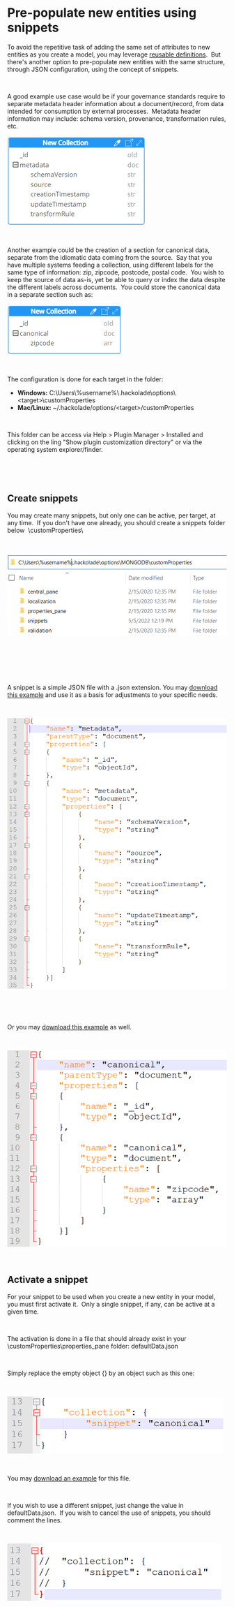 # Pre-populate new entities using snippets

To avoid the repetitive task of adding the same set of attributes to new entities as you create a model, you may leverage [reusable definitions](<Addreusabledefinitions.md>).&nbsp; But there's another option to pre-populate new entities with the same structure, through JSON configuration, using the concept of snippets.

&nbsp;

A good example use case would be if your governance standards require to separate metadata header information about a document/record, from data intended for consumption by external processes.&nbsp; Metadata header information may include: schema version, provenance, transformation rules, etc.

![Image](<lib/Snippet%20metadata.png>)

&nbsp;

Another example could be the creation of a section for canonical data, separate from the idiomatic data coming from the source.&nbsp; Say that you have multiple systems feeding a collection, using different labels for the same type of information: zip, zipcode, postcode, postal code.&nbsp; You wish to keep the source of data as-is, yet be able to query or index the data despite the different labels across documents.&nbsp; You could store the canonical data in a separate section such as:

![Snippet canonical](<lib/Snippet%20canonical.png>)

&nbsp;

The configuration is done for each target in the folder:

* **Windows:** C:\\Users\\%username%\\.hackolade\\options\\\<target\>\\customProperties
* **Mac/Linux:** ~/.hackolade/options/\<target\>/customProperties

&nbsp;

This folder can be access via Help \> Plugin Manager \> Installed and clicking on the ling "Show plugin customization directory" or via the operating system explorer/finder.

&nbsp;

&nbsp;

## Create snippets

You may create many snippets, but only one can be active, per target, at any time.&nbsp; If you don't have one already, you should create a snippets folder below&nbsp; \\customProperties\\

&nbsp;

![Snippets folder structure](<lib/Snippets%20folder%20structure.png>)

&nbsp;

&nbsp;

&nbsp;

A snippet is a simple JSON file with a .json extension. You may [download this example](<https://hackolade.com/schemas/custProps/snippets/metadata.json> "target=\"\_blank\"") and use it as a basis for adjustments to your specific needs.

&nbsp;

![Snippet metadata JSON](<lib/Snippet%20metadata%20JSON.png>)

&nbsp;

&nbsp;

Or you may [download this example](<https://hackolade.com/schemas/custProps/snippets/canonical.json> "target=\"\_blank\"") as well.

&nbsp;

![Snippet canonical JSON](<lib/Snippet%20canonical%20JSON.png>)

&nbsp;

## Activate a snippet

For your snippet to be used when you create a new entity in your model, you must first activate it.&nbsp; Only a single snippet, if any, can be active at a given time.

&nbsp;

The activation is done in a file that should already exist in your \\customProperties\\properties\_pane folder: defaultData.json

&nbsp;

Simply replace the empty object {} by an object such as this one:

&nbsp;

![Snippets activation](<lib/Snippets%20activation.png>)

&nbsp;

You may [download an example](<https://hackolade.com/schemas/custProps/properties\_pane/defaultData.json> "target=\"\_blank\"") for this file.

&nbsp;

If you wish to use a different snippet, just change the value in defaultData.json.&nbsp; If you wish to cancel the use of snippets, you should comment the lines.

&nbsp;

![Snippets deactivation](<lib/Snippets%20deactivation.png>)

&nbsp;

